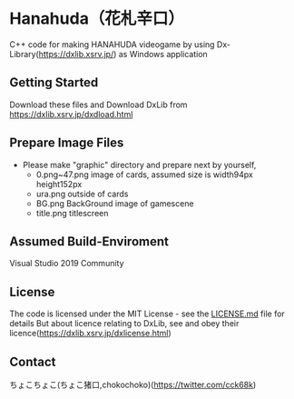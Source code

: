 # Hanahuda（花札辛口）

C++ code for making HANAHUDA videogame by using Dx-Library(https://dxlib.xsrv.jp/) as Windows application

## Getting Started

Download these files and Download DxLib from https://dxlib.xsrv.jp/dxdload.html

## Prepare Image Files

- Please make "graphic" directory and prepare next by yourself,
  - 0.png~47.png   image of cards, assumed size is width94px height152px
  - ura.png   outside of cards
  - BG.png   BackGround image of gamescene
  - title.png   titlescreen

## Assumed Build-Enviroment

Visual Studio 2019 Community

## License

The code is licensed under the MIT License - see the [LICENSE.md](LICENSE.md) file for details
But about licence relating to DxLib, see and obey their licence(https://dxlib.xsrv.jp/dxlicense.html)

## Contact
ちょこちょこ(ちょこ猪口,chokochoko)(https://twitter.com/cck68k)
